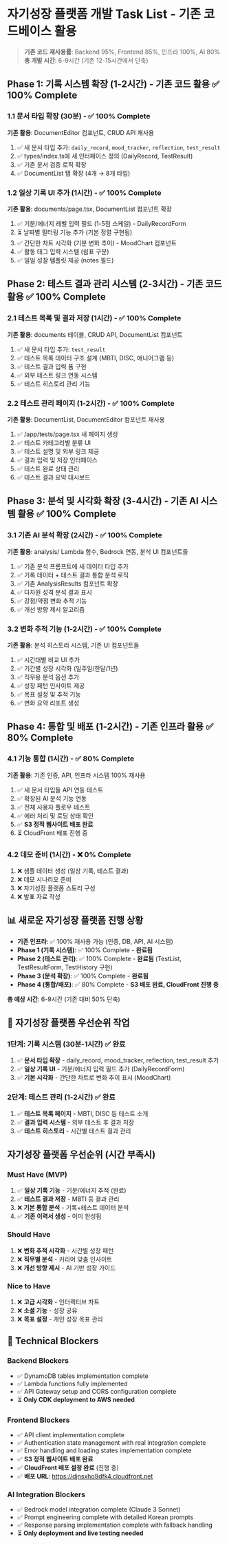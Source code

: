 # 자기성장 플랫폼 개발 Task List - **기존 코드베이스 활용**

> **기존 코드 재사용률**: Backend 95%, Frontend 85%, 인프라 100%, AI 80%
> **총 개발 시간**: 6-9시간 (기존 12-15시간에서 단축)

## Phase 1: 기록 시스템 확장 (1-2시간) - **기존 코드 활용** ✅ **100% Complete**

### 1.1 문서 타입 확장 (30분) - ✅ **100% Complete**
**기존 활용**: DocumentEditor 컴포넌트, CRUD API 재사용
1. ✅ 새 문서 타입 추가: `daily_record`, `mood_tracker`, `reflection`, `test_result`
2. ✅ types/index.ts에 새 인터페이스 정의 (DailyRecord, TestResult)
3. ✅ 기존 문서 검증 로직 확장
4. ✅ DocumentList 탭 확장 (4개 → 8개 타입)

### 1.2 일상 기록 UI 추가 (1시간) - ✅ **100% Complete**
**기존 활용**: documents/page.tsx, DocumentList 컴포넌트 확장
1. ✅ 기분/에너지 레벨 입력 필드 (1-5점 스케일) - DailyRecordForm
2. ⏳ 날짜별 필터링 기능 추가 (기본 정렬 구현됨)
3. ✅ 간단한 차트 시각화 (기분 변화 추이) - MoodChart 컴포넌트
4. ✅ 활동 태그 입력 시스템 (쉼표 구분)
5. ✅ 일일 성찰 템플릿 제공 (notes 필드)

## Phase 2: 테스트 결과 관리 시스템 (2-3시간) - **기존 코드 활용** ✅ **100% Complete**

### 2.1 테스트 목록 및 결과 저장 (1시간) - ✅ **100% Complete**
**기존 활용**: documents 테이블, CRUD API, DocumentList 컴포넌트
1. ✅ 새 문서 타입 추가: `test_result`
2. ✅ 테스트 목록 데이터 구조 설계 (MBTI, DISC, 애니어그램 등)
3. ✅ 테스트 결과 입력 폼 구현
4. ✅ 외부 테스트 링크 연동 시스템
5. ✅ 테스트 히스토리 관리 기능

### 2.2 테스트 관리 페이지 (1-2시간) - ✅ **100% Complete**
**기존 활용**: DocumentList, DocumentEditor 컴포넌트 재사용
1. ✅ /app/tests/page.tsx 새 페이지 생성
2. ✅ 테스트 카테고리별 분류 UI
3. ✅ 테스트 설명 및 외부 링크 제공
4. ✅ 결과 입력 및 저장 인터페이스
5. ✅ 테스트 완료 상태 관리
6. ✅ 테스트 결과 요약 대시보드

## Phase 3: 분석 및 시각화 확장 (3-4시간) - **기존 AI 시스템 활용** ✅ **100% Complete**

### 3.1 기존 AI 분석 확장 (2시간) - ✅ **100% Complete**
**기존 활용**: analysis/ Lambda 함수, Bedrock 연동, 분석 UI 컴포넌트들
1. ✅ 기존 분석 프롬프트에 새 데이터 타입 추가
2. ✅ 기록 데이터 + 테스트 결과 통합 분석 로직
3. ✅ 기존 AnalysisResults 컴포넌트 확장
4. ✅ 다차원 성격 분석 결과 표시
5. ✅ 강점/약점 변화 추적 기능
6. ✅ 개선 방향 제시 알고리즘

### 3.2 변화 추적 기능 (1-2시간) - ✅ **100% Complete**
**기존 활용**: 분석 히스토리 시스템, 기존 UI 컴포넌트들
1. ✅ 시간대별 비교 UI 추가
2. ✅ 기간별 성장 시각화 (일주일/한달/1년)
3. ✅ 직무용 분석 옵션 추가
4. ✅ 성장 패턴 인사이트 제공
5. ✅ 목표 설정 및 추적 기능
6. ✅ 변화 요약 리포트 생성

## Phase 4: 통합 및 배포 (1-2시간) - **기존 인프라 활용** ✅ **80% Complete**

### 4.1 기능 통합 (1시간) - ✅ **80% Complete**
**기존 활용**: 기존 인증, API, 인프라 시스템 100% 재사용
1. ✅ 새 문서 타입들 API 연동 테스트
2. ✅ 확장된 AI 분석 기능 연동
3. ✅ 전체 사용자 플로우 테스트
4. ✅ 에러 처리 및 로딩 상태 확인
5. ✅ **S3 정적 웹사이트 배포 완료**
6. ⏳ CloudFront 배포 진행 중

### 4.2 데모 준비 (1시간) - ❌ **0% Complete**
1. ❌ 샘플 데이터 생성 (일상 기록, 테스트 결과)
2. ❌ 데모 시나리오 준비
3. ❌ 자기성장 플랫폼 스토리 구성
4. ❌ 발표 자료 작성

## 📊 새로운 자기성장 플랫폼 진행 상황
- **기존 인프라**: ✅ 100% 재사용 가능 (인증, DB, API, AI 시스템)
- **Phase 1 (기록 시스템)**: ✅ 100% Complete - **완료됨**
- **Phase 2 (테스트 관리)**: ✅ 100% Complete - **완료됨** (TestList, TestResultForm, TestHistory 구현)
- **Phase 3 (분석 확장)**: ✅ 100% Complete - **완료됨**
- **Phase 4 (통합/배포)**: ✅ 80% Complete - **S3 배포 완료, CloudFront 진행 중**

**총 예상 시간**: 6-9시간 (기존 대비 50% 단축)

## 🚨 자기성장 플랫폼 우선순위 작업

### 1단계: 기록 시스템 (30분-1시간) ✅ **완료**
1. ✅ **문서 타입 확장** - daily_record, mood_tracker, reflection, test_result 추가
2. ✅ **일상 기록 UI** - 기분/에너지 입력 필드 추가 (DailyRecordForm)
3. ✅ **기본 시각화** - 간단한 차트로 변화 추이 표시 (MoodChart)

### 2단계: 테스트 관리 (1-2시간) ✅ **완료**
1. ✅ **테스트 목록 페이지** - MBTI, DISC 등 테스트 소개
2. ✅ **결과 입력 시스템** - 외부 테스트 후 결과 저장
3. ✅ **테스트 히스토리** - 시간별 테스트 결과 관리

## 자기성장 플랫폼 우선순위 (시간 부족시)

### Must Have (MVP)
1. ✅ **일상 기록 기능** - 기분/에너지 추적 (완료)
2. ✅ **테스트 결과 저장** - MBTI 등 결과 관리
3. ❌ **기본 통합 분석** - 기록+테스트 데이터 분석
4. ✅ **기존 이력서 생성** - 이미 완성됨

### Should Have
1. ❌ **변화 추적 시각화** - 시간별 성장 패턴
2. ❌ **직무별 분석** - 커리어 맞춤 인사이트
3. ❌ **개선 방향 제시** - AI 기반 성장 가이드

### Nice to Have
1. ❌ **고급 시각화** - 인터랙티브 차트
2. ❌ **소셜 기능** - 성장 공유
3. ❌ **목표 설정** - 개인 성장 목표 관리

## 🔧 Technical Blockers

### Backend Blockers
- ✅ DynamoDB tables implementation complete
- ✅ Lambda functions fully implemented
- ✅ API Gateway setup and CORS configuration complete
- ⏳ **Only CDK deployment to AWS needed**

### Frontend Blockers
- ✅ API client implementation complete
- ✅ Authentication state management with real integration complete
- ✅ Error handling and loading states implementation complete
- ✅ **S3 정적 웹사이트 배포 완료**
- ✅ **CloudFront 배포 설정 완료** (진행 중)
- ✅ **배포 URL**: https://djnsxho9dfk4.cloudfront.net

### AI Integration Blockers
- ✅ Bedrock model integration complete (Claude 3 Sonnet)
- ✅ Prompt engineering complete with detailed Korean prompts
- ✅ Response parsing implementation complete with fallback handling
- ⏳ **Only deployment and live testing needed**